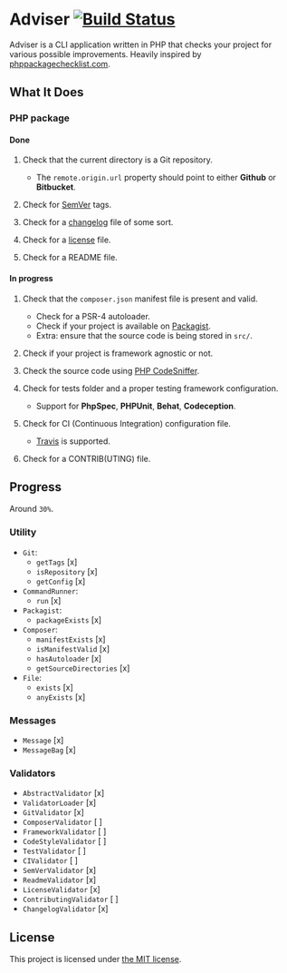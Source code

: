 # Adviser [![Build Status](https://travis-ci.org/bound1ess/adviser.svg?branch=master)](https://travis-ci.org/bound1ess/adviser)

Adviser is a CLI application written in PHP that checks your project for various possible improvements. Heavily inspired by [phppackagechecklist.com](http://phppackagechecklist.com).

## What It Does

### PHP package

#### Done

1. Check that the current directory is a Git repository.
    - The `remote.origin.url` property should point to either **Github** or **Bitbucket**.

2. Check for [SemVer](http://semver.org) tags.

3. Check for a [changelog](http://keepachangelog.com) file of some sort.

4. Check for a [license](http://choosealicense.com) file.

5. Check for a README file.

#### In progress

1. Check that the `composer.json` manifest file is present and valid.
    - Check for a PSR-4 autoloader.
    - Check if your project is available on [Packagist](https://packagist.org).
    - Extra: ensure that the source code is being stored in `src/`.

2. Check if your project is framework agnostic or not.

3. Check the source code using [PHP CodeSniffer](https://github.com/squizlabs/PHP_CodeSniffer).

4. Check for tests folder and a proper testing framework configuration.
    - Support for **PhpSpec**, **PHPUnit**, **Behat**, **Codeception**.

5. Check for CI (Continuous Integration) configuration file.
    - [Travis](https://travis-ci.org) is supported.

6. Check for a CONTRIB(UTING) file.

## Progress

Around `30%`.

### Utility

- `Git`:
    - `getTags` [x]
    - `isRepository` [x]
    - `getConfig` [x]
- `CommandRunner`:
    - `run` [x]
- `Packagist`:
    - `packageExists` [x]
- `Composer`:
    - `manifestExists` [x]
    - `isManifestValid` [x]
    - `hasAutoloader` [x]
    - `getSourceDirectories` [x]
- `File`:
    - `exists` [x]
    - `anyExists` [x]

### Messages

- `Message` [x]
- `MessageBag` [x]

### Validators

- `AbstractValidator` [x]
- `ValidatorLoader` [x]
- `GitValidator` [x]
- `ComposerValidator` [ ]
- `FrameworkValidator` [ ]
- `CodeStyleValidator` [ ]
- `TestValidator` [ ]
- `CIValidator` [ ]
- `SemVerValidator` [x]
- `ReadmeValidator` [x]
- `LicenseValidator` [x]
- `ContributingValidator` [ ]
- `ChangelogValidator` [x]

## License

This project is licensed under [the MIT license](https://github.com/bound1ess/adviser/blob/master/LICENSE).
